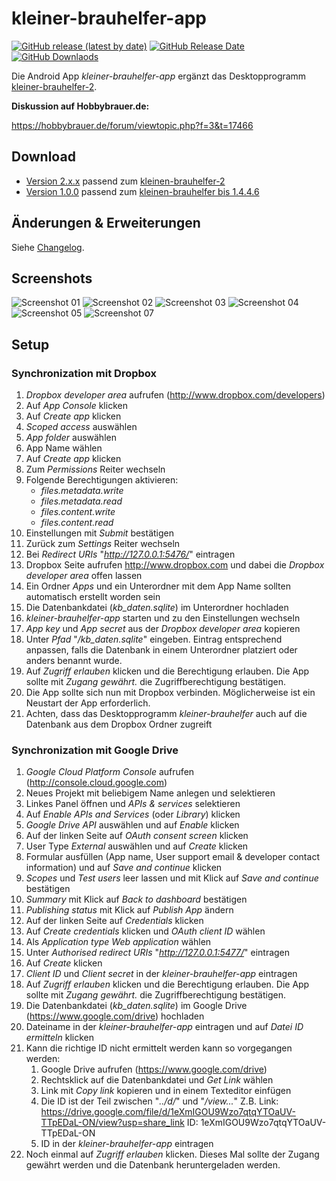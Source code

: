 # kleiner-brauhelfer-app
[![GitHub release (latest by date)](https://img.shields.io/github/v/release/kleiner-brauhelfer/kleiner-brauhelfer-app)](https://github.com/kleiner-brauhelfer/kleiner-brauhelfer-app/releases/latest/)
[![GitHub Release Date](https://img.shields.io/github/release-date/kleiner-brauhelfer/kleiner-brauhelfer-app)](https://github.com/kleiner-brauhelfer/kleiner-brauhelfer-app/releases/latest/)
[![GitHub Downlaods](https://img.shields.io/github/downloads/kleiner-brauhelfer/kleiner-brauhelfer-app/total)](https://github.com/kleiner-brauhelfer/kleiner-brauhelfer-app/releases/latest/)

Die Android App *kleiner-brauhelfer-app* ergänzt das Desktopprogramm [kleiner-brauhelfer-2](https://github.com/kleiner-brauhelfer/kleiner-brauhelfer-2).

**Diskussion auf Hobbybrauer.de:**

https://hobbybrauer.de/forum/viewtopic.php?f=3&t=17466

## Download
- [Version 2.x.x](https://github.com/kleiner-brauhelfer/kleiner-brauhelfer-app/releases/latest) passend zum [kleinen-brauhelfer-2](https://github.com/kleiner-brauhelfer/kleiner-brauhelfer-2)
- [Version 1.0.0](https://github.com/kleiner-brauhelfer/kleiner-brauhelfer-app/releases/tag/v1.0.0) passend zum [kleinen-brauhelfer bis 1.4.4.6](https://github.com/Gremmel/kleiner-brauhelfer)

## Änderungen & Erweiterungen
Siehe [Changelog](CHANGELOG.md).

## Screenshots
![Screenshot 01](doc/Screenshot_01.png)
![Screenshot 02](doc/Screenshot_02.png)
![Screenshot 03](doc/Screenshot_03.png)
![Screenshot 04](doc/Screenshot_04.png)
![Screenshot 05](doc/Screenshot_05.png)
![Screenshot 07](doc/Screenshot_07.png)

## Setup
### Synchronization mit Dropbox
1. *Dropbox developer area* aufrufen (http://www.dropbox.com/developers)
2. Auf *App Console* klicken
3. Auf *Create app* klicken
4. *Scoped access* auswählen
5. *App folder* auswählen
6. App Name wählen
7. Auf *Create app* klicken
8. Zum *Permissions* Reiter wechseln
9. Folgende Berechtigungen aktivieren:
   - *files.metadata.write*
   - *files.metadata.read*
   - *files.content.write*
   - *files.content.read*
10. Einstellungen mit *Submit* bestätigen
11. Zurück zum *Settings* Reiter wechseln
12. Bei *Redirect URIs* "*http://127.0.0.1:5476/*" eintragen
13. Dropbox Seite aufrufen http://www.dropbox.com und dabei die *Dropbox developer area* offen lassen
14. Ein Ordner *Apps* und ein Unterordner mit dem App Name sollten automatisch erstellt worden sein
15. Die Datenbankdatei (*kb_daten.sqlite*) im Unterordner hochladen
16. *kleiner-brauhelfer-app* starten und zu den Einstellungen wechseln
17. *App key* und *App secret* aus der *Dropbox developer area* kopieren
18. Unter *Pfad* "*/kb_daten.sqlite*" eingeben. Eintrag entsprechend anpassen, falls die Datenbank in einem Unterordner platziert oder anders benannt wurde.
19. Auf *Zugriff erlauben* klicken und die Berechtigung erlauben. Die App sollte mit *Zugang gewährt.* die Zugriffberechtigung bestätigen.
20. Die App sollte sich nun mit Dropbox verbinden. Möglicherweise ist ein Neustart der App erforderlich.
21. Achten, dass das Desktopprogramm *kleiner-brauhelfer* auch auf die Datenbank aus dem Dropbox Ordner zugreift

### Synchronization mit Google Drive
1. *Google Cloud Platform Console* aufrufen (http://console.cloud.google.com)
2. Neues Projekt mit beliebigem Name anlegen und selektieren
3. Linkes Panel öffnen und *APIs & services* selektieren
4. Auf *Enable APIs and Services* (oder *Library*) klicken
5. *Google Drive API* auswählen und auf *Enable* klicken
6. Auf der linken Seite auf *OAuth consent screen* klicken
7. User Type *External* auswählen und auf *Create* klicken
8. Formular ausfüllen (App name, User support email & developer contact information) und auf *Save and continue* klicken
9. *Scopes* und *Test users* leer lassen und mit Klick auf *Save and continue* bestätigen
10. *Summary* mit Klick auf *Back to dashboard* bestätigen
11. *Publishing status* mit Klick auf *Publish App* ändern
12. Auf der linken Seite auf *Credentials* klicken
13. Auf *Create credentials* klicken und *OAuth client ID* wählen
14. Als *Application type* *Web application* wählen
15. Unter *Authorised redirect URIs* "*http://127.0.0.1:5477/*" eintragen
16. Auf *Create* klicken
17. *Client ID* und *Client secret* in der *kleiner-brauhelfer-app* eintragen
18. Auf *Zugriff erlauben* klicken und die Berechtigung erlauben. Die App sollte mit *Zugang gewährt.* die Zugriffberechtigung bestätigen.
19. Die Datenbankdatei (*kb_daten.sqlite*) im Google Drive (https://www.google.com/drive) hochladen
20. Dateiname in der *kleiner-brauhelfer-app* eintragen und auf *Datei ID ermitteln* klicken
21. Kann die richtige ID nicht ermittelt werden kann so vorgegangen werden:
    1. Google Drive aufrufen (https://www.google.com/drive)
    2. Rechtsklick auf die Datenbankdatei und *Get Link* wählen
    3. Link mit *Copy link* kopieren und in einem Texteditor einfügen
    4. Die ID ist der Teil zwischen "*../d/*" und "*/view...*"
     Z.B. Link: https://drive.google.com/file/d/1eXmIGOU9Wzo7qtqYTOaUV-TTpEDaL-ON/view?usp=share_link
	 ID: 1eXmIGOU9Wzo7qtqYTOaUV-TTpEDaL-ON
    5. ID in der *kleiner-brauhelfer-app* eintragen
22. Noch einmal auf *Zugriff erlauben* klicken. Dieses Mal sollte der Zugang gewährt werden und die Datenbank heruntergeladen werden.
